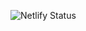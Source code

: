 ![Netlify Status](https://api.netlify.com/api/v1/badges/a603d056-da60-471e-b84a-14138ff24497/deploy-status)
